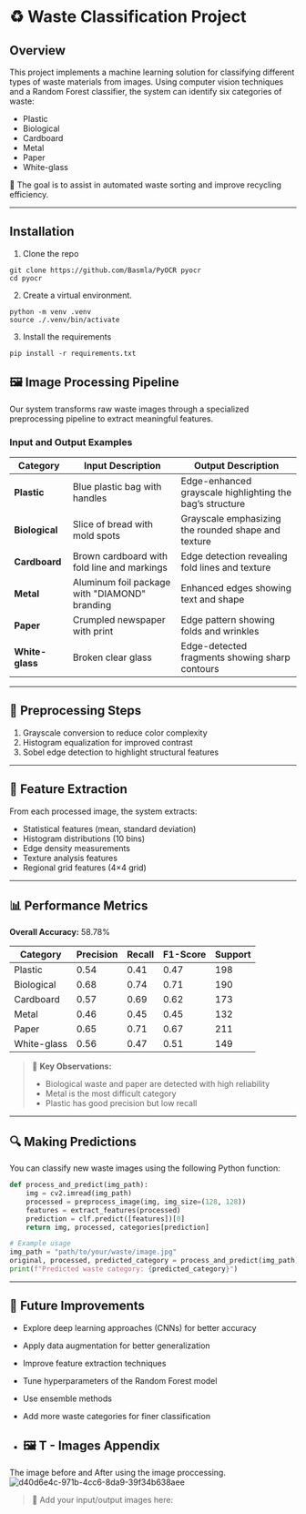 # ♻️ Waste Classification Project

## Overview
This project implements a machine learning solution for classifying different types of waste materials from images. Using computer vision techniques and a Random Forest classifier, the system can identify six categories of waste:

- Plastic  
- Biological  
- Cardboard  
- Metal  
- Paper  
- White-glass  

🎯 The goal is to assist in automated waste sorting and improve recycling efficiency.

---
## Installation

1. Clone the repo

```shell
git clone https://github.com/Basmla/PyOCR pyocr
cd pyocr
```
2. Create a virtual environment.

```shell
python -m venv .venv
source ./.venv/bin/activate
```

3. Install the requirements

```shell
pip install -r requirements.txt
```

## 🖼️ Image Processing Pipeline

Our system transforms raw waste images through a specialized preprocessing pipeline to extract meaningful features.

### Input and Output Examples

| Category      | Input Description                                   | Output Description                                              |
|---------------|-----------------------------------------------------|-----------------------------------------------------------------|
| **Plastic**   | Blue plastic bag with handles                       | Edge-enhanced grayscale highlighting the bag’s structure        |
| **Biological**| Slice of bread with mold spots                      | Grayscale emphasizing the rounded shape and texture             |
| **Cardboard** | Brown cardboard with fold line and markings         | Edge detection revealing fold lines and texture                 |
| **Metal**     | Aluminum foil package with "DIAMOND" branding       | Enhanced edges showing text and shape                           |
| **Paper**     | Crumpled newspaper with print                       | Edge pattern showing folds and wrinkles                         |
| **White-glass**| Broken clear glass                                 | Edge-detected fragments showing sharp contours                  |

---

## 🧪 Preprocessing Steps
1. Grayscale conversion to reduce color complexity  
2. Histogram equalization for improved contrast  
3. Sobel edge detection to highlight structural features  

---

## 🧠 Feature Extraction

From each processed image, the system extracts:
- Statistical features (mean, standard deviation)
- Histogram distributions (10 bins)
- Edge density measurements
- Texture analysis features
- Regional grid features (4×4 grid)

---

## 📊 Performance Metrics

**Overall Accuracy:** 58.78%

| Category      | Precision | Recall | F1-Score | Support |
|---------------|-----------|--------|----------|---------|
| Plastic       | 0.54      | 0.41   | 0.47     | 198     |
| Biological    | 0.68      | 0.74   | 0.71     | 190     |
| Cardboard     | 0.57      | 0.69   | 0.62     | 173     |
| Metal         | 0.46      | 0.45   | 0.45     | 132     |
| Paper         | 0.65      | 0.71   | 0.67     | 211     |
| White-glass   | 0.56      | 0.47   | 0.51     | 149     |

> 📝 **Key Observations:**
> - Biological waste and paper are detected with high reliability  
> - Metal is the most difficult category  
> - Plastic has good precision but low recall  

---

## 🔍 Making Predictions

You can classify new waste images using the following Python function:

```python
def process_and_predict(img_path):
    img = cv2.imread(img_path)
    processed = preprocess_image(img, img_size=(128, 128))
    features = extract_features(processed)
    prediction = clf.predict([features])[0]
    return img, processed, categories[prediction]

# Example usage
img_path = "path/to/your/waste/image.jpg"
original, processed, predicted_category = process_and_predict(img_path)
print(f"Predicted waste category: {predicted_category}")
```

---

## 🚀 Future Improvements
- Explore deep learning approaches (CNNs) for better accuracy  
- Apply data augmentation for better generalization  
- Improve feature extraction techniques  
- Tune hyperparameters of the Random Forest model  
- Use ensemble methods  
- Add more waste categories for finer classification

- ## 🖼️ T - Images Appendix
 The image before and After using the image proccessing.
![d40d6e4c-971b-4cc6-8da9-39f34b638aee](https://github.com/user-attachments/assets/8f23bec3-0c5b-423b-b6e0-0e4f640f4351)
> 📌 Add your input/output images here:

